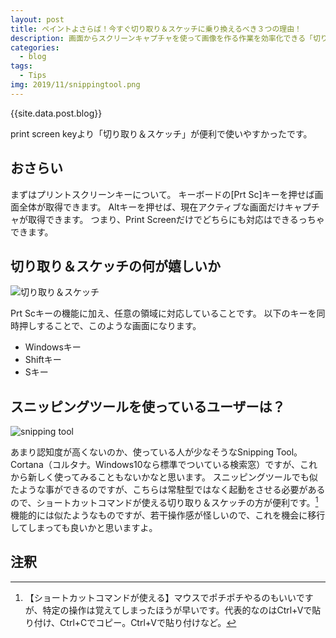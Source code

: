 ```yaml
---
layout: post
title: ペイントよさらば！今すぐ切り取り＆スケッチに乗り換えるべき３つの理由！
description: 画面からスクリーンキャプチャを使って画像を作る作業を効率化できる「切り取り＆スケッチ」がプリントスクリーンキーよりも簡単で便利な機能を徹底解説します。
categories:
  - blog
tags:
  - Tips
img: 2019/11/snippingtool.png
---
```

{{site.data.post.blog}}

print screen keyより「切り取り＆スケッチ」が便利で使いやすかったです。

## おさらい
まずはプリントスクリーンキーについて。
キーボードの[Prt Sc]キーを押せば画面全体が取得できます。
Altキーを押せば、現在アクティブな画面だけキャプチャが取得できます。
つまり、Print Screenだけでどちらにも対応はできるっちゃできます。

## 切り取り＆スケッチの何が嬉しいか
![切り取り＆スケッチ]({{site.baseurl}}/{{site.data.path.img}}/2019/11/cut_sketch.jpg)

Prt Scキーの機能に加え、任意の領域に対応していることです。
以下のキーを同時押しすることで、このような画面になります。
- Windowsキー
- Shiftキー
- Sキー

## スニッピングツールを使っているユーザーは？
![snipping tool]({{site.baseurl}}/{{site.data.path.img}}/2019/11/snipping_tool.png)

あまり認知度が高くないのか、使っている人が少なそうなSnipping Tool。Cortana（コルタナ。Windows10なら標準でついている検索窓）ですが、これから新しく使ってみることもないかなと思います。
スニッピングツールでも似たような事ができるのですが、こちらは常駐型ではなく起動をさせる必要があるので、ショートカットコマンドが使える切り取り＆スケッチの方が便利です。[^1]
機能的には似たようなものですが、若干操作感が怪しいので、これを機会に移行してしまっても良いかと思いますよ。

## 注釈
[^1]: 【ショートカットコマンドが使える】マウスでポチポチやるのもいいですが、特定の操作は覚えてしまったほうが早いです。代表的なのはCtrl+Vで貼り付け、Ctrl+Cでコピー。Ctrl+Vで貼り付けなど。
